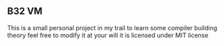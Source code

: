 B32 VM
---------------
This is a small personal project in my trail to learn some compiler building theory feel free to modify it at your will it is licensed under MIT license
